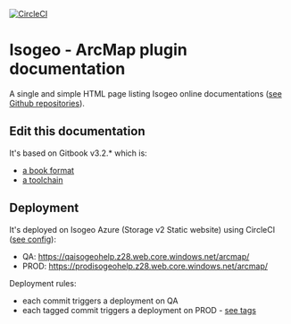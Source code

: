 [![CircleCI](https://circleci.com/gh/isogeo/doc-plugin-arcmap.svg?style=svg)](https://circleci.com/gh/isogeo/doc-plugin-arcmap)

# Isogeo - ArcMap plugin documentation

A single and simple HTML page listing Isogeo online documentations ([see Github repositories](https://github.com/search?q=topic%3Adocumentation+org%3Aisogeo&type=Repositories)).

## Edit this documentation

It's based on Gitbook v3.2.* which is:

* [a book format](https://github.com/GitbookIO/gitbook)
* [a toolchain](https://toolchain.gitbook.com/)

## Deployment

It's deployed on Isogeo Azure (Storage v2 Static website) using CircleCI ([see config](https://github.com/isogeo/doc-plugin-arcmap/blob/master/.circleci/config.yml)):

* QA: https://qaisogeohelp.z28.web.core.windows.net/arcmap/
* PROD: https://prodisogeohelp.z28.web.core.windows.net/arcmap/

Deployment rules:

* each commit triggers a deployment on QA
* each tagged commit triggers a deployment on PROD - [see tags](https://github.com/isogeo/doc-plugin-arcmap/tags)

